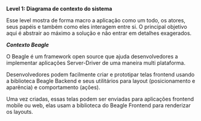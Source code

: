 **Level 1: Diagrama de contexto do sistema**

Esse level mostra de forma macro a aplicação como um todo, os atores, seus papéis e também como eles interagem entre si. O principal objetivo aqui é abstrair ao máximo a solução e não entrar em detalhes exagerados.

***Contexto Beagle***

O Beagle é um framework open source que ajuda desenvolvedores a implementar aplicações Server-Driver de uma maneira multi plataforma.

Desenvolvedores podem facilmente criar e prototipar telas frontend usando a biblioteca Beagle Backend e seus utilitários para layout (posicionamento e aparência) e comportamento (ações).

Uma vez criadas, essas telas podem ser enviadas para aplicações frontend mobile ou web, elas usam a biblioteca do Beagle Frontend para renderizar os layouts.